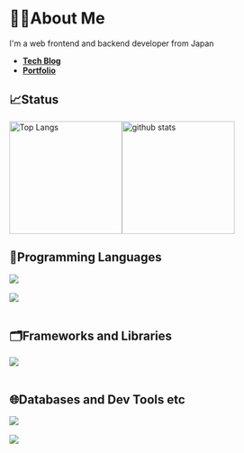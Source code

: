 # 🙋‍♂️About Me
I'm a web frontend and backend developer from Japan

- [**Tech Blog**](https://errorda2.vercel.app/)
- [**Portfolio**](https://github.com/nachi739/Errorda2)


## 📈Status
<div style="display: flex; justify-content: space-between; align-items: center;">
  <img alt="Top Langs" style="flex: 1; height: 200px;" src="https://github-readme-stats.vercel.app/api/top-langs/?username=nachi739&langs_count=6&layout=compact&count_private=true&show_icons=true&theme=dount" />         
  <img alt="github stats" style="flex: 2; height: 200px" src="https://github-readme-stats.vercel.app/api?username=nachi739&count_private=true&show_icons=true&show_icons=true&theme=compact" />
</div>

## 🌱Programming Languages

<img src="https://skillicons.dev/icons?i=typescript,js,java,php,bash" /> <br /><br />
<img src="https://skillicons.dev/icons?i=css,html" /> <br /><br />

## 🗂️Frameworks and Libraries

<img src="https://skillicons.dev/icons?i=react,nodejs,next,tailwind,bootstrap" /> <br /><br />

## 🌐Databases and Dev Tools etc

<img src="https://skillicons.dev/icons?i=postgresql,mysql,aws,linux,vscode" /> <br /><br />
<img src="https://skillicons.dev/icons?i=docker,git,github,npm,yarn" /> <br /><br />
